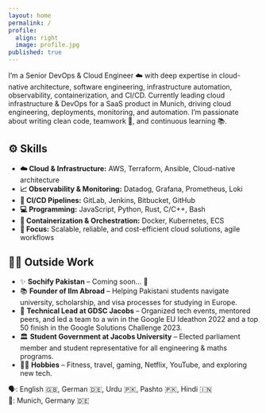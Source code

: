 ```yaml
---
layout: home
permalink: /
profile:
  align: right
  image: profile.jpg
published: true
---
```


I’m a Senior DevOps & Cloud Engineer ☁️ with deep expertise in cloud-native architecture, software engineering, infrastructure automation, observability, containerization, and CI/CD. Currently leading cloud infrastructure & DevOps for a SaaS product in Munich, driving cloud engineering, deployments, monitoring, and automation. I’m passionate about writing clean code, teamwork 🤝, and continuous learning 📚.

## ⚙️ Skills

- **☁️ Cloud & Infrastructure:** AWS, Terraform, Ansible, Cloud-native architecture
- **📈 Observability & Monitoring:** Datadog, Grafana, Prometheus, Loki
- **🔁 CI/CD Pipelines:** GitLab, Jenkins, Bitbucket, GitHub
- **💻 Programming:** JavaScript, Python, Rust, C/C++, Bash
- **🐳 Containerization & Orchestration:** Docker, Kubernetes, ECS
- **🎯 Focus:** Scalable, reliable, and cost-efficient cloud solutions, agile workflows

## 👨‍💻 Outside Work

- ✨ **Sochify Pakistan** – Coming soon... 👀
- 📚 **Founder of Ilm Abroad** – Helping Pakistani students navigate university, scholarship, and visa processes for studying in Europe.
- 🚀 **Technical Lead at GDSC Jacobs** – Organized tech events, mentored peers, and led a team to a win in the Google EU Ideathon 2022 and a top 50 finish in the Google Solutions Challenge 2023.
- 🏛️ **Student Government at Jacobs University** – Elected parliament member and student representative for all engineering & maths programs.
- 🏋️‍♂️ **Hobbies** – Fitness, travel, gaming, Netflix, YouTube, and exploring new tech.

🗣️: English 🇬🇧, German 🇩🇪, Urdu 🇵🇰, Pashto 🇵🇰, Hindi 🇮🇳  
📍: Munich, Germany 🇩🇪
